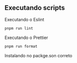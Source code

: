 ## Executando scripts

Executando o Eslint

```bash
pnpm run lint
```

Executando o Prettier

```bash
pnpm run format
```

Instalando no packge.son correto
